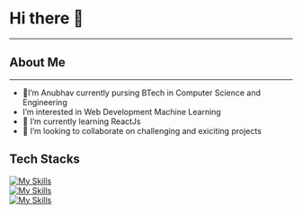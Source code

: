 # Hi there 👋
---
## About Me 
---
- 👀I’m Anubhav currently pursing BTech in Computer Science and Engineering
- I’m interested in Web Development Machine Learning 
- 🌱 I’m currently learning ReactJs
- 💞️ I’m looking to collaborate on challenging and exiciting projects
 
## Tech Stacks
 [![My Skills](https://skillicons.dev/icons?i=c)](https://skillicons.dev)  
 [![My Skills](https://skillicons.dev/icons?i=js,html,css)](https://skillicons.dev)   
 [![My Skills](https://skillicons.dev/icons?i=react,nodejs)](https://skillicons.dev)   
 



